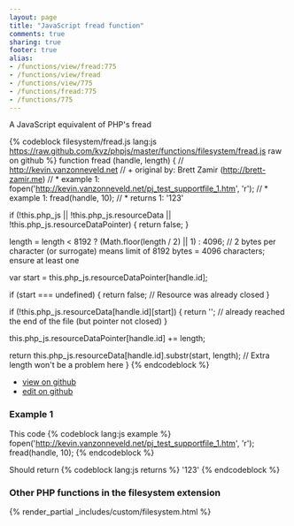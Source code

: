 ```yaml
---
layout: page
title: "JavaScript fread function"
comments: true
sharing: true
footer: true
alias:
- /functions/view/fread:775
- /functions/view/fread
- /functions/view/775
- /functions/fread:775
- /functions/775
---
```

<!-- Generated by Rakefile:build -->
A JavaScript equivalent of PHP's fread

{% codeblock filesystem/fread.js lang:js https://raw.github.com/kvz/phpjs/master/functions/filesystem/fread.js raw on github %}
function fread (handle, length) {
  // http://kevin.vanzonneveld.net
  // +   original by: Brett Zamir (http://brett-zamir.me)
  // *     example 1: fopen('http://kevin.vanzonneveld.net/pj_test_supportfile_1.htm', 'r');
  // *     example 1: fread(handle, 10);
  // *     returns 1: '123'

  if (!this.php_js || !this.php_js.resourceData || !this.php_js.resourceDataPointer) {
    return false;
  }

  length = length < 8192 ? (Math.floor(length / 2) || 1) : 4096; // 2 bytes per character (or surrogate) means limit of 8192 bytes = 4096 characters; ensure at least one

  var start = this.php_js.resourceDataPointer[handle.id];

  if (start === undefined) {
    return false; // Resource was already closed
  }

  if (!this.php_js.resourceData[handle.id][start]) {
    return ''; // already reached the end of the file (but pointer not closed)
  }

  this.php_js.resourceDataPointer[handle.id] += length;

  return this.php_js.resourceData[handle.id].substr(start, length); // Extra length won't be a problem here
}
{% endcodeblock %}

 - [view on github](https://github.com/kvz/phpjs/blob/master/functions/filesystem/fread.js)
 - [edit on github](https://github.com/kvz/phpjs/edit/master/functions/filesystem/fread.js)

### Example 1
This code
{% codeblock lang:js example %}
fopen('http://kevin.vanzonneveld.net/pj_test_supportfile_1.htm', 'r');
fread(handle, 10);
{% endcodeblock %}

Should return
{% codeblock lang:js returns %}
'123'
{% endcodeblock %}


### Other PHP functions in the filesystem extension
{% render_partial _includes/custom/filesystem.html %}
